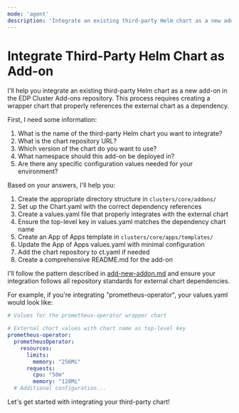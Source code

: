 ```yaml
---
mode: 'agent'
description: 'Integrate an existing third-party Helm chart as a new add-on'
---
```

# Integrate Third-Party Helm Chart as Add-on

I'll help you integrate an existing third-party Helm chart as a new add-on in the EDP Cluster Add-ons repository. This process requires creating a wrapper chart that properly references the external chart as a dependency.

First, I need some information:

1. What is the name of the third-party Helm chart you want to integrate?
2. What is the chart repository URL?
3. Which version of the chart do you want to use?
4. What namespace should this add-on be deployed in?
5. Are there any specific configuration values needed for your environment?

Based on your answers, I'll help you:

1. Create the appropriate directory structure in `clusters/core/addons/`
2. Set up the Chart.yaml with the correct dependency references
3. Create a values.yaml file that properly integrates with the external chart
4. Ensure the top-level key in values.yaml matches the dependency chart name
5. Create an App of Apps template in `clusters/core/apps/templates/`
6. Update the App of Apps values.yaml with minimal configuration
7. Add the chart repository to ct.yaml if needed
8. Create a comprehensive README.md for the add-on

I'll follow the pattern described in [add-new-addon.md](../docs/add-new-addon.md) and ensure your integration follows all repository standards for external chart dependencies.

For example, if you're integrating "prometheus-operator", your values.yaml would look like:

```yaml
# Values for the prometheus-operator wrapper chart

# External chart values with chart name as top-level key
prometheus-operator:
  prometheusOperator:
    resources:
      limits:
        memory: "256Mi"
      requests:
        cpu: "50m"
        memory: "128Mi"
  # Additional configuration...
```

Let's get started with integrating your third-party chart!
